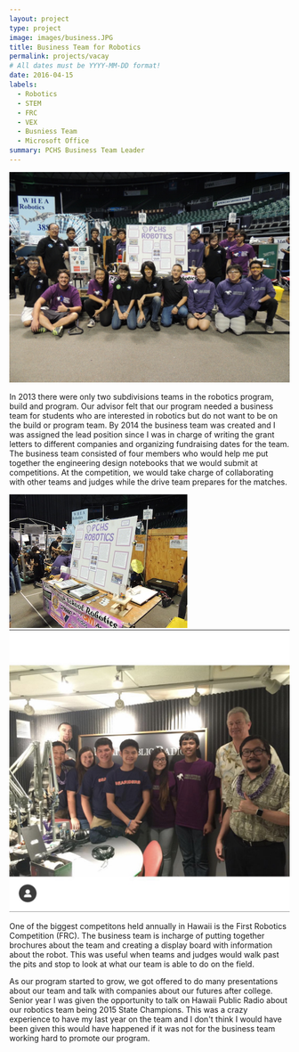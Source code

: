 ```yaml
---
layout: project
type: project
image: images/business.JPG
title: Business Team for Robotics 
permalink: projects/vacay
# All dates must be YYYY-MM-DD format!
date: 2016-04-15
labels:
  - Robotics 
  - STEM
  - FRC
  - VEX 
  - Busniess Team 
  - Microsoft Office 
summary: PCHS Business Team Leader 
---
```


<img class="ui medium right floated rounded image" src="../images/comp.jpg">

 In 2013 there were only two subdivisions teams in the robotics program, build and program. Our advisor felt that our program needed a business team for students who are interested in robotics but do not want to be on the build or program team. By 2014 the business team was created and I was assigned the lead position since I was in charge of writing the grant letters to different companies and organizing fundraising dates for the team. The business team consisted of four members who would help me put together the engineering design notebooks that we would submit at competitions. At the competition, we would take charge of collaborating with other teams and judges while the drive team prepares for the matches. 
 
 <div class="ui small rounded images">
  <img class="ui image" src="../images/business.JPG">
  <img class="ui image" src="../images/radio.jpg">
</div>
 
 One of the biggest competitons held annually in Hawaii is the First Robotics Competition (FRC). The business team is incharge of putting together brochures about the team and creating a display board with information about the robot. This was useful when teams and judges would walk past the pits and stop to look at what our team is able to do on the field. 

 As our program started to grow, we got offered to do many presentations about our team and talk with companies about our futures after college. Senior year I was given the opportunity to talk on Hawaii Public Radio about our robotics team being 2015 State Champions. This was a crazy experience to have my last year on the team and I don't think I would have been given this would have happened if it was not for the business team working hard to promote our program.  
